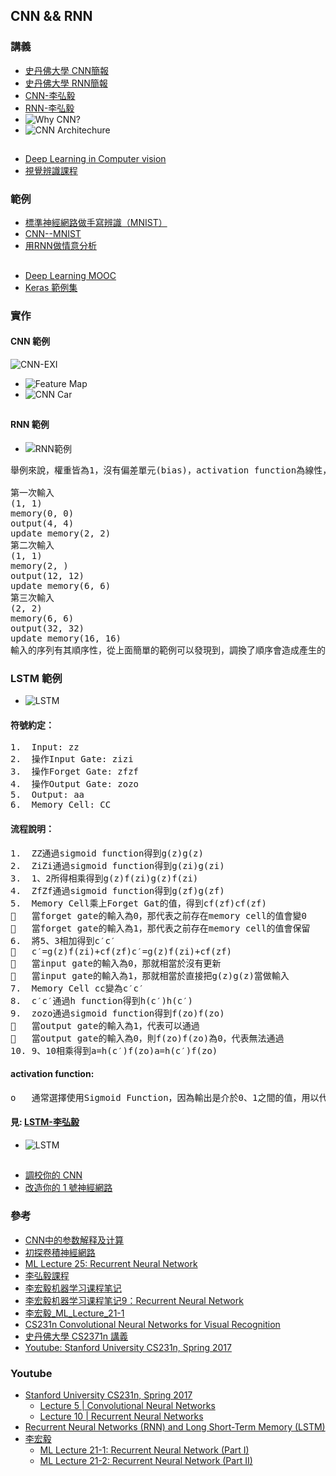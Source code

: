 ## CNN && RNN
### 講義
* [史丹佛大學 CNN簡報](https://github.com/jumbokh/intro-computers/blob/master/refers/cs231n_2017_lecture5.pdf)
* [史丹佛大學 RNN簡報](https://github.com/jumbokh/intro-computers/blob/master/refers/cs231n_2017_lecture10.pdf)
* [CNN-李弘毅](refers/CNN-李弘毅.pdf)
* [RNN-李弘毅](https://github.com/jumbokh/intro-computers/blob/master/refers/RNN%20(v2).pdf)
* ![Why CNN?](images/why-CNN.PNG)
* ![CNN Architechure](https://github.com/jumbokh/intro-computers/blob/master/images/CNN-Archi.PNG)
##
* [Deep Learning in Computer vision](https://drive.google.com/open?id=1DdxOvxezFkEGnl9QvimslePZO5AaR4eE)
* [視覺辨識課程](https://github.com/jumbokh/cv_face/blob/master/%E8%A6%96%E8%A6%BA%E8%BE%A8%E8%AD%98%E8%AA%B2%E7%A8%8B.pptx)

### 範例
* [標準神經網路做手寫辨識（MNIST）](https://colab.research.google.com/drive/1zzAbObZHF4EJblF3bKwQwfBikrARWOni?authuser=1)
* [CNN--MNIST](https://nbviewer.jupyter.org/github/yenlung/Deep-Learning-MOOC/blob/master/02-1.%20CNN.ipynb)
* [用RNN做情意分析](https://nbviewer.jupyter.org/github/yenlung/Deep-Learning-MOOC/blob/master/04-1.%20RNN.ipynb)
##
* [Deep Learning MOOC](https://github.com/yenlung/Deep-Learning-MOOC)
* [Keras 範例集](https://github.com/keras-team/keras/tree/master/examples)
### 實作
#### CNN 範例
![CNN-EXI](https://github.com/jumbokh/intro-computers/blob/master/images/CNN-ex.PNG)
* ![Feature Map](https://github.com/jumbokh/intro-computers/blob/master/images/CNN-ex3.PNG)
* ![CNN Car](images/CNN-car.PNG)
##
#### RNN 範例
* ![RNN範例](images/RNN-ex.png)


<pre>
舉例來說，權重皆為1，沒有偏差單元(bias)，activation function為線性，memory初始為0，輸入為Sequence(1,1,1,1,2,2)。

第一次輸入
(1, 1)
memory(0, 0)
output(4, 4)
update memory(2, 2)
第二次輸入
(1, 1)
memory(2, )
output(12, 12)
update memory(6, 6)
第三次輸入
(2, 2)
memory(6, 6)
output(32, 32)
update memory(16, 16)
輸入的序列有其順序性，從上面簡單的範例可以發現到，調換了順序會造成產生的結果不同。
</pre>
### LSTM 範例
* ![LSTM](images/LSTM-ex.PNG)
#### 符號約定：
<pre>
1.	Input: zz
2.	操作Input Gate: zizi
3.	操作Forget Gate: zfzf
4.	操作Output Gate: zozo
5.	Output: aa
6.	Memory Cell: CC
</pre>
#### 流程說明：
<pre>
1.	ZZ通過sigmoid function得到g(z)g(z)
2.	ZiZi通過sigmoid function得到g(zi)g(zi)
3.	1、2所得相乘得到g(z)f(zi)g(z)f(zi)
4.	ZfZf通過sigmoid function得到g(zf)g(zf)
5.	Memory Cell乘上Forget Gat的值，得到cf(zf)cf(zf)
	當forget gate的輸入為0，那代表之前存在memory cell的值會變0
	當forget gate的輸入為1，那代表之前存在memory cell的值會保留
6.	將5、3相加得到c′c′
	c′=g(z)f(zi)+cf(zf)c′=g(z)f(zi)+cf(zf)
	當input gate的輸入為0，那就相當於沒有更新
	當input gate的輸入為1，那就相當於直接把g(z)g(z)當做輸入
7.	Memory Cell cc變為c′c′
8.	c′c′通過h function得到h(c′)h(c′)
9.	zozo通過sigmoid function得到f(zo)f(zo)
	當output gate的輸入為1，代表可以通過
	當output gate的輸入為0，則f(zo)f(zo)為0，代表無法通過
10.	9、10相乘得到a=h(c′)f(zo)a=h(c′)f(zo)
</pre>
#### activation function:
<pre>
o	通常選擇使用Sigmoid Function，因為輸出是介於0、1之間的值，用以代表gate被打開的程度
</pre>
#### 見: [LSTM-李弘毅](refers/LSTM-李弘毅.pdf)
* ![LSTM](images/LSTM-ex1.PNG)
##
* [調校你的 CNN](https://colab.research.google.com/drive/1VNMBiBvsIWfyy5ug37LN8ycN26VSPUjI?authuser=1)
* [改造你的 1 號神經網路](https://colab.research.google.com/drive/1-h0WCVzl_ImkrThzQzCKYRURVBeJXMoG?authuser=1)
### 參考
* [CNN中的参数解释及计算](https://flat2010.github.io/2018/06/15/%E6%89%8B%E7%AE%97CNN%E4%B8%AD%E7%9A%84%E5%8F%82%E6%95%B0/)
* [初探卷積神經網路](https://chtseng.wordpress.com/2017/09/12/%E5%88%9D%E6%8E%A2%E5%8D%B7%E7%A9%8D%E7%A5%9E%E7%B6%93%E7%B6%B2%E8%B7%AF/)
* [ML Lecture 25: Recurrent Neural Network](http://violin-tao.blogspot.com/2017/12/ml-recurrent-neural-network-rnn-part-i.html)
* [李弘毅課程](http://speech.ee.ntu.edu.tw/~tlkagk/courses_ML17_2.html)
* [李宏毅机器学习课程笔记](https://github.com/datawhalechina/leeml-notes)
* [李宏毅机器学习课程笔记9：Recurrent Neural Network](https://blog.csdn.net/xzy_thu/article/details/74930482)
* [李宏毅_ML_Lecture_21-1](https://hackmd.io/@shaoeChen/BJ14sUSzN?type=view)
* [CS231n Convolutional Neural Networks for Visual Recognition](http://cs231n.github.io/convolutional-networks/)
* [史丹佛大學 CS2371n 講義](http://cs231n.stanford.edu/slides/2017/)
* [Youtube: Stanford University CS231n, Spring 2017](https://www.youtube.com/watch?v=bNb2fEVKeEo&list=PLC1qU-LWwrF64f4QKQT-Vg5Wr4qEE1Zxk&index=5)
### Youtube
* [Stanford University CS231n, Spring 2017](https://www.youtube.com/playlist?list=PLC1qU-LWwrF64f4QKQT-Vg5Wr4qEE1Zxk)
    * [Lecture 5 | Convolutional Neural Networks](https://www.youtube.com/watch?v=bNb2fEVKeEo&list=PLC1qU-LWwrF64f4QKQT-Vg5Wr4qEE1Zxk&index=6&t=0s)
    * [Lecture 10 | Recurrent Neural Networks](https://www.youtube.com/watch?v=6niqTuYFZLQ&list=PLC1qU-LWwrF64f4QKQT-Vg5Wr4qEE1Zxk&index=11&t=0s)
* [Recurrent Neural Networks (RNN) and Long Short-Term Memory (LSTM)](https://www.youtube.com/watch?v=WCUNPb-5EYI)
* [李宏毅](https://www.youtube.com/channel/UC2ggjtuuWvxrHHHiaDH1dlQ/playlists)
    * [ML Lecture 21-1: Recurrent Neural Network (Part I)](https://www.youtube.com/watch?v=xCGidAeyS4M&list=PLJV_el3uVTsPy9oCRY30oBPNLCo89yu49&index=30)
    * [ML Lecture 21-2: Recurrent Neural Network (Part II)](https://www.youtube.com/watch?v=rTqmWlnwz_0&list=PLJV_el3uVTsPy9oCRY30oBPNLCo89yu49&index=31)
